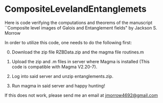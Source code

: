 # CompositeLevelandEntanglemets
Here is code verifying the computations and theorems of the manuscript ``Composite level images of Galois and Entanglement fields" by Jackson S. Morrow

In order to utilize this code, one needs to do the following first:
	
0. Download the zip file RZBData.zip and the magma file routines.m

1. Upload the zip and .m files in server where Magma is installed (This code is compatible with Magma V2.20-7).

2. Log into said server and unzip entanglements.zip.

3. Run magma in said server and happy hunting!

If this does not work, please send me an email at jmorrow4692@gmail.com
